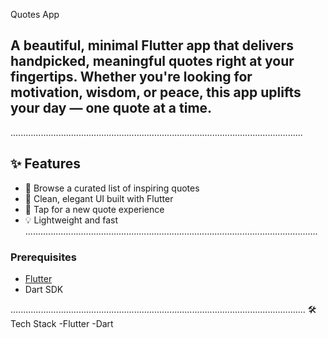 Quotes App

A beautiful, minimal Flutter app that delivers handpicked, meaningful quotes right at your fingertips.
Whether you're looking for motivation, wisdom, or peace, this app uplifts your day — one quote at a time.
---
....................................................................................................................
## ✨ Features
- 📖 Browse a curated list of inspiring quotes
- 💫 Clean, elegant UI built with Flutter
- 🔁 Tap for a new quote experience
- 💡 Lightweight and fast
....................................................................................................................
### Prerequisites

- [Flutter](https://flutter.dev/docs/get-started/install)
- Dart SDK
  
.....................................................................................................................
 🛠️ Tech Stack
-Flutter
-Dart
